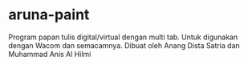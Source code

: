 # aruna-paint
Program papan tulis digital/virtual dengan multi tab. Untuk digunakan dengan Wacom dan semacamnya.
Dibuat oleh Anang Dista Satria dan Muhammad Anis Al Hilmi
